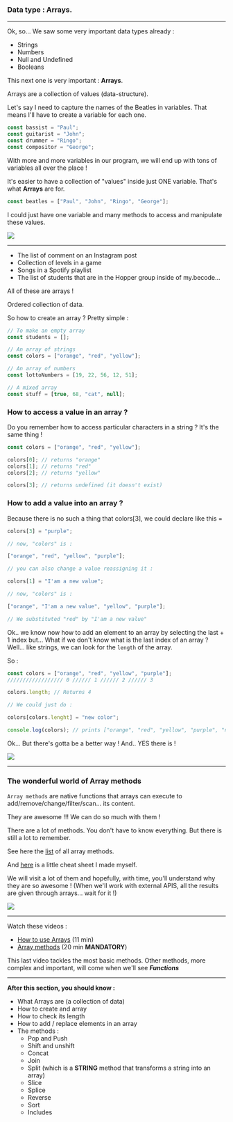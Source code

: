 ### Data type : Arrays.

---

Ok, so... We saw some very important data types already :

- Strings
- Numbers
- Null and Undefined
- Booleans

This next one is very important : **Arrays**.

Arrays are a collection of values (data-structure).

Let's say I need to capture the names of the Beatles in variables. That means I'll have to create a variable for each one.

```js
const bassist = "Paul";
const guitarist = "John";
const drummer = "Ringo";
const compositor = "George";
```

With more and more variables in our program, we will end up with tons of variables all over the place !

It's easier to have a collection of "values" inside just ONE variable. That's what **Arrays** are for.

```js
const beatles = ["Paul", "John", "Ringo", "George"];
```

I could just have one variable and many methods to access and manipulate these values.

![](https://media.giphy.com/media/DY2ujmJHaO9Vu/giphy.gif)

---

- The list of comment on an Instagram post
- Collection of levels in a game
- Songs in a Spotify playlist
- The list of students that are in the Hopper group inside of my.becode...

All of these are arrays !

Ordered collection of data.

So how to create an array ? Pretty simple :

```js
// To make an empty array
const students = [];

// An array of strings
const colors = ["orange", "red", "yellow"];

// An array of numbers
const lottoNumbers = [19, 22, 56, 12, 51];

// A mixed array
const stuff = [true, 68, "cat", null];
```

### How to access a value in an array ?

Do you remember how to access particular characters in a string ? It's the same thing !

```js
const colors = ["orange", "red", "yellow"];

colors[0]; // returns "orange"
colors[1]; // returns "red"
colors[2]; // returns "yellow"

colors[3]; // returns undefined (it doesn't exist)
```

### How to add a value into an array ?

Because there is no such a thing that colors[3], we could declare like this =

```js
colors[3] = "purple";

// now, "colors" is :

["orange", "red", "yellow", "purple"];

// you can also change a value reassigning it :

colors[1] = "I'am a new value";

// now, "colors" is :

["orange", "I'am a new value", "yellow", "purple"];

// We substituted "red" by "I'am a new value"
```

Ok.. we know now how to add an element to an array by selecting the last + 1 index but... What if we don't know what is the last index of an array ? Well... like strings, we can look for the `length` of the array.

So :

```js
const colors = ["orange", "red", "yellow", "purple"];
////////////////// 0 ////// 1 ////// 2 ////// 3

colors.length; // Returns 4

// We could just do :

colors[colors.lenght] = "new color";

console.log(colors); // prints ["orange", "red", "yellow", "purple", "new color"]
```

Ok... But there's gotta be a better way ! And.. YES there is !

![](https://media.giphy.com/media/ehPeLCjCYHRVYF4n0F/giphy.gif)

---

### The wonderful world of Array methods

`Array methods` are native functions that arrays can execute to add/remove/change/filter/scan... its content.

They are awesome !!! We can do so much with them !

There are a lot of methods. You don't have to know everything. But there is still a lot to remember.

See here the [list](https://www.programiz.com/javascript/library/array) of all array methods.

And [here](http://js-review.widopanel.com/) is a little cheat sheet I made myself.

We will visit a lot of them and hopefully, with time, you'll understand why they are so awesome ! (When we'll work with external APIS, all the results are given through arrays... wait for it !)

![](https://media.giphy.com/media/wsXVAJY8ibkqBSmjEF/giphy.gif)

---

Watch these videos :

- [How to use Arrays](https://youtu.be/K97CmrUFyQY?si=nZhtxomVNWmyxoEK) (11 min)
- [Array methods](https://youtu.be/0m3lBRVSTH8?si=8Sfi99Qh3Y_D2Ns-) (20 min **MANDATORY**)

This last video tackles the most basic methods.
Other methods, more complex and important, will come when we'll see **_Functions_**

---

**After this section, you should know :**

- What Arrays are (a collection of data)
- How to create and array
- How to check its length
- How to add / replace elements in an array
- The methods :
  - Pop and Push
  - Shift and unshift
  - Concat
  - Join
  - Split (which is a **STRING** method that transforms a string into an array)
  - Slice
  - Splice
  - Reverse
  - Sort
  - Includes

